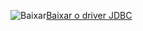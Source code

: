 ![Baixar](../ssdt/media/download.png)[Baixar o driver JDBC](../connect/jdbc/download-microsoft-jdbc-driver-for-sql-server.md)
